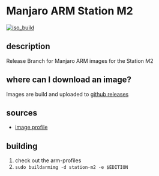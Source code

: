 # Manjaro ARM Station M2
[![iso_build](https://github.com/manjaro-arm/station-m2-images/workflows/image_build_all/badge.svg)](https://github.com/manjaro-arm/station-m2-images/actions)

## description

Release Branch for Manjaro ARM images for the Station M2

## where can I download an image?

Images are build and uploaded to [github releases](https://github.com/manjaro-arm/station-m2-images/releases)

## sources

- [image profile](https://gitlab.manjaro.org/manjaro-arm/applications/arm-profiles)

## building

1. check out the arm-profiles
2. `sudo buildarmimg -d station-m2 -e $EDITION`
